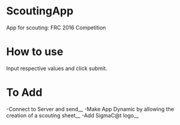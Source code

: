 # ScoutingApp
App for scouting: FRC 2016 Competition

# How to use
Input respective values and click submit.

# To Add
-Connect to Server and send__
-Make App Dynamic by allowing the creation of a scouting sheet__
-Add SigmaC@t logo__
